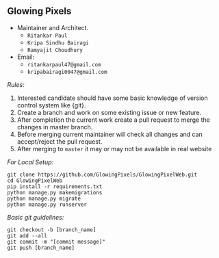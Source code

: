 ## Glowing Pixels

* Maintainer and Architect.
   * ``Ritankar Paul``
   * ``Kripa Sindhu Bairagi``
   * ``Ramyajit Choudhury``
* Email:
   * ``ritankarpaul47@gmail.com``
   * ``kripabairagi0047@gmail.com``

*Rules:*

1. Interested candidate should have some basic knowledge of version control system like {git}.
2. Create a branch and work on some existing issue or new feature.
3. After completion  the current work create a pull request to merge the changes in master branch.
5. Before merging current maintainer will check all changes and can accept/reject the pull request.
7. After merging to ``master`` it may or may not be available in real website

*For Local Setup:*

```
git clone https://github.com/GlowingPixels/GlowingPixelWeb.git
cd GlowingPixelWeb
pip install -r requirements.txt
python manage.py makemigrations
python manage.py migrate
python manage.py runserver 
```

*Basic git guidelines:*
```
git checkout -b [branch_name]
git add --all
git commit -m "[commit message]"
git push [branch_name]
```
